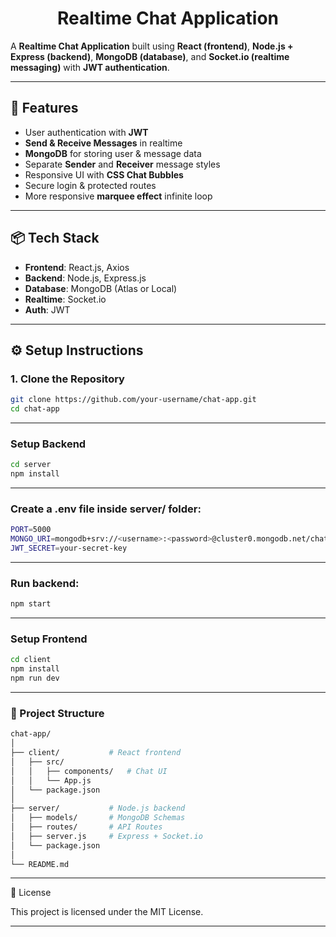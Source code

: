 <h1 align="center"> Realtime Chat Application </h1>  

A **Realtime Chat Application** built using **React (frontend)**, **Node.js + Express (backend)**, **MongoDB (database)**, and **Socket.io (realtime messaging)** with **JWT authentication**.  

---

## 🚀 Features  
- User authentication with **JWT**  
- **Send & Receive Messages** in realtime  
- **MongoDB** for storing user & message data  
- Separate **Sender** and **Receiver** message styles  
- Responsive UI with **CSS Chat Bubbles**  
- Secure login & protected routes 
- More responsive **marquee effect** infinite loop 

---

## 📦 Tech Stack  
- **Frontend**: React.js, Axios  
- **Backend**: Node.js, Express.js  
- **Database**: MongoDB (Atlas or Local)  
- **Realtime**: Socket.io  
- **Auth**: JWT  

---

## ⚙️ Setup Instructions  

### 1. Clone the Repository  
```bash
git clone https://github.com/your-username/chat-app.git
cd chat-app
```

---


### Setup Backend
```bash
cd server
npm install
```

---

### Create a .env file inside server/ folder:
```bash
PORT=5000
MONGO_URI=mongodb+srv://<username>:<password>@cluster0.mongodb.net/chatapp
JWT_SECRET=your-secret-key
```

---

### Run backend:
```bash
npm start
```

---

### Setup Frontend
```bash
cd client
npm install
npm run dev
```

---

### 📁 Project Structure
```bash 
chat-app/
│
├── client/           # React frontend
│   ├── src/
│   │   ├── components/   # Chat UI
│   │   └── App.js
│   └── package.json
│
├── server/           # Node.js backend
│   ├── models/       # MongoDB Schemas
│   ├── routes/       # API Routes
│   ├── server.js     # Express + Socket.io
│   └── package.json
│
└── README.md
```

---

📝 License

This project is licensed under the MIT License.

---
